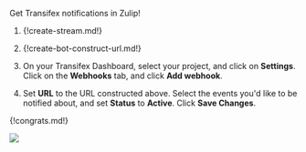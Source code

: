 Get Transifex notifications in Zulip!

1. {!create-stream.md!}

1. {!create-bot-construct-url.md!}

1. On your Transifex Dashboard, select your project, and click on
   **Settings**. Click on the **Webhooks** tab, and click
   **Add webhook**.

1. Set **URL** to the URL constructed above. Select the events
   you'd like to be notified about, and set **Status** to **Active**.
   Click **Save Changes**.

{!congrats.md!}

![](/static/images/integrations/transifex/001.png)
